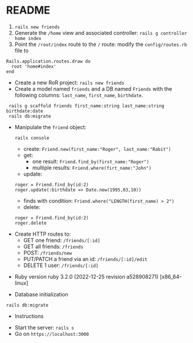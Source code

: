 # README

1. `rails new friends`
2. Generate the `/home` view and associated controller: `rails g controller home index`
3. Point the `/root/index` route to the `/` route: modify the `config/routes.rb` file to
```
Rails.application.routes.draw do
  root 'home#index'
end
```

- Create a new RoR project: `rails new friends`
- Create a model named `friends` and a DB named `Friends` with the following columns: `last_name`, `first_name`, `birthdate`.
```
 rails g scaffold friends first_name:string last_name:string birthdate:date
 rails db:migrate
```

- Manipulate the `friend` object:
  ```
  rails console
  ```
  - create: `Friend.new(first_name:"Roger", last_name:"Rabit")`
  - get:
    - one result: `Friend.find_by(first_name:"Roger")`
    - multiple results: `Friend.where(firt_name:"John")`
  - update:
  ```
  roger = Friend.find_by(id:2)
  roger.update(:birthdate => Date.new(1995,03,10))
  ```
  - finds with condition: `Friend.where("LENGTH(first_name) > 2")`
  - delete:
  ```
  roger = Friend.find_by(id:2)
  roger.delete
  ```
- Create HTTP routes to:
  - GET one friend: `/friends/[:id]`
  - GET all friends: `/friends`
  - POST: `/friends/new` 
  - PUT/PATCH a friend via an id: `/friends/[:id]/edit`
  - DELETE 1 user: `/friends/[:id]`


* Ruby version
  ruby 3.2.0 (2022-12-25 revision a528908271) [x86_64-linux]

* Database initialization
```
rails db:migrate
```

* Instructions
- Start the server: `rails s`
- Go on `https://localhost:3000`

